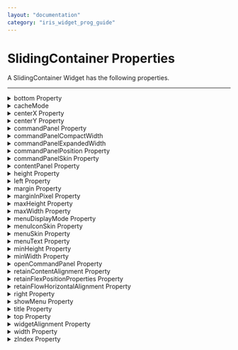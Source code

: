 ```yaml
---
layout: "documentation"
category: "iris_widget_prog_guide"
---
```

                               


SlidingContainer Properties
===========================

A SlidingContainer Widget has the following properties.

* * *


<details close markdown="block"><summary>bottom Property</summary>

* * *

This property determines the bottom edge of the widget and is measured from the bottom bounds of the parent container.

The bottom property determines the position of the bottom edge of the widget’s bounding box. The value may be set using DP (Device Independent Pixels), Percentage, or Pixels. In freeform layout, the distance is measured from the bottom edge of the parent container. In flow-vertical layout, the value is ignored. In flow-horizontal layout, the value is ignored.

The bottom property is used only if the Height property is not provided.

### Syntax
{% highlight VoltMx %}
bottom
{% endhighlight %}

### Type

String

### Read/Write

Read + Write

### Remarks

The property determines the bottom edge of the widget and is measured from the bottom bounds of the parent container.

If the layoutType is set as voltmx.flex.FLOW\_VERTICAL, the bottom property is measured from the top edge of bottom sibling widget. The vertical space between two widgets is measured from bottom of the top sibling widget and the top of the bottom sibling widget.

### Example

{% highlight VoltMx %}
//Sample code to set the bottom property for widgets by using DP, Percentage and Pixels.
frmHome.widgetID.bottom = "50dp";

frmHome.widgetID.bottom = "10%";

frmHome.widgetID.bottom = "10px";
{% endhighlight %}

### Platform Availability

*   Available in the IDE
*   iOS, Android, Windows, SPA , and Desktop Web

* * *

</details>
<details close markdown="block"><summary>cacheMode</summary>

* * *

The property enables or disables the cache underlying the OS UI element when the contentPanel content is changed.

### Syntax
{% highlight VoltMx %}
cacheMode
{% endhighlight %}

### Type

Boolean

### Read/Write

Read only. The property is a constructor value and cannot be modified dynamically.

### Remarks

If the value is **true**, the cache is enabled. The default value is **false**.

### Example

{% highlight VoltMx %}
frmHome.slidingContainer.cacheMode = true;
{% endhighlight %}

### Platform Availability

Windows

* * *

</details>
<details close markdown="block"><summary>centerX Property</summary>

* * *

This property determines the center of a widget measured from the left bounds of the parent container.

The centerX property determines the horizontal center of the widget’s bounding box. The value may be set using DP (Device Independent Pixels), Percentage, or Pixels. In freeform layout, the distance is measured from the left edge of the parent container. In flow-vertical layout, the distance is measured from the left edge of the parent container. In flow-horizontal layout, the distance is measured from the right edge of the previous sibling widget in the hierarchy.

### Syntax
{% highlight VoltMx %}
centerX
{% endhighlight %}

### Type

String

### Read/Write

Read + Write

### Remarks

If the layoutType is set as voltmx.flex.FLOW\_HORIZONTAL, the centerX property is measured from right edge of the left sibling widget.

### Example

{% highlight VoltMx %}
//Sample code to set the centerX property for widgets by using DP, Percentage and Pixels.
frmHome.widgetID.centerX = "50dp";

frmHome.widgetID.centerX = "10%";

frmHome.widgetID.centerX = "10px";
{% endhighlight %}

### Platform Availability

*   Available in the IDE
*   iOS, Android, Windows, SPA, and Desktop Web

* * *

</details>
<details close markdown="block"><summary>centerY Property</summary>

* * *

This property determines the center of a widget measured from the top bounds of the parent container.

The centerY property determines the vertical center of the widget’s bounding box. The value may be set using DP (Device Independent Pixels), Percentage, or Pixels. In freeform layout, the distance is measured from the top edge of the parent container. In flow-horizontal layout, the distance is measured from the top edge of the parent container. In flow-vertical layout, the distance is measured from the bottom edge of the previous sibling widget in the hierarchy.

### Syntax
{% highlight VoltMx %}
centerY
{% endhighlight %}

### Type

String

### Read/Write

Read + Write

### Remarks

If the layoutType is set as voltmx.flex.FLOW\_VERTICAL, the centerY property is measured from bottom edge of the top sibling widget.

### Example

{% highlight VoltMx %}
//Sample code to set the centerY property for widgets by using DP, Percentage and Pixels.
frmHome.widgetID.centerY = "50dp";

frmHome.widgetID.centerY = "10%";

frmHome.widgetID.centerY = "10px";
{% endhighlight %}

### Platform Availability

*   Available in the IDE
*   iOS, Android, Windows, SPA, and Desktop Web

* * *

</details>
<details close markdown="block"><summary>commandPanel Property</summary>

* * *

The property specifies the commandPanel of the SlidingContainer widget. This property gets or sets the box or flex container that controls the navigation in the contentPanel.

### Syntax
{% highlight VoltMx %}
commandPanel
{% endhighlight %}

### Type

Container widget object

### Read/Write

Read + Write.

### Example

{% highlight VoltMx %}
//Sample code to set the commandPanel property of a SlidingContainer widget.
frmSlidingC.mySlidingC.commandPanel = getCommandPanel();

function getCommandPanel() {
 var flexCommandBar = new voltmx.ui.FlexScrollContainer({
  "allowHorizontalBounce": false,
  "allowVerticalBounce": true,
  "bounces": true,
  "clipBounds": true,
  "enableScrolling": true,
  "height": "100%",
  "horizontalScrollIndicator": true,
  "id": "flexCommandBar",
  "isVisible": true,
  "layoutType": voltmx.flex.FLOW_VERTICAL,
  "left": "0dp",
  "pagingEnabled": false,
  "scrollDirection": voltmx.flex.SCROLL_VERTICAL,
  "skin": "slFSbox",
  "top": "0dp",
  "verticalScrollIndicator": true,
  "width": "100%",
  "zIndex": 1
 }, {}, {});
 flexCommandBar.setDefaultUnit(voltmx.flex.DP);
 var Segment02c7ccb3119b647 = new voltmx.ui.SegmentedUI2({
  "autogrowMode": voltmx.flex.AUTOGROW_NONE,
  "data": [{
   "Image085cea286b0f547": "imagedrag.png",
   "Label0cf1dbb34901648": "Home"
  }, {
   "Image085cea286b0f547": "imagedrag.png",
   "Label0cf1dbb34901648": "About Us"
  }, {
   "Image085cea286b0f547": "imagedrag.png",
   "Label0cf1dbb34901648": "Services"
  }, {
   "Image085cea286b0f547": "imagedrag.png",
   "Label0cf1dbb34901648": "Products"
  }],
  "groupCells": false,
  "height": "100%",
  "id": "Segment02c7ccb3119b647",
  "isVisible": true,
  "left": "0dp",
  "needPageIndicator": true,
  "pageOffDotImage": "pageoffdot.png",
  "pageOnDotImage": "pageondot.png",
  "retainSelection": false,
  "rowFocusSkin": "Copyseg0fcdea63e62b44a",
  "rowSkin": "seg2Normal",
  "rowTemplate": FlexContainer0b64a0fc1327444,
  "scrollingEvents": {},
  "sectionHeaderSkin": "sliPhoneSegmentHeader",
  "selectionBehavior": constants.SEGUI_DEFAULT_BEHAVIOR,
  "separatorColor": "64646400",
  "separatorRequired": true,
  "separatorThickness": 1,
  "showScrollbars": false,
  "top": "0dp",
  "viewType": constants.SEGUI_VIEW_TYPE_TABLEVIEW,
  "widgetDataMap": {
   "FlexContainer0b64a0fc1327444": "FlexContainer0b64a0fc1327444",
   "Image085cea286b0f547": "Image085cea286b0f547",
   "Label0cf1dbb34901648": "Label0cf1dbb34901648"
  },
  "width": "150dp",
  "zIndex": 1
 }, {
  "padding": [0, 0, 0, 0],
  "paddingInPixel": false
 }, {});
 Segment02c7ccb3119b647.onRowClick = function(args) {
frmSlidingC.mySlidingC.contentPanel = getContentPanel("Selected Item:"+ args.selectedRowIndex);
 };
 flexCommandBar.add(Segment02c7ccb3119b647);
 return flexCommandBar;
}  

{% endhighlight %}

### Platform Availability

Windows

* * *

</details>
<details close markdown="block"><summary>commandPanelCompactWidth</summary>

* * *

The property specifies the size of the commandPanel when it is closed and the display mode is compact type.

### Syntax
{% highlight VoltMx %}
commandPanelCompactWidth
{% endhighlight %}

### Type

Double

### Read/Write

Read only. The property is a constructor value and cannot be modified dynamically.

### Example

{% highlight VoltMx %}
function getSlidingContainerWidget() {
    var basic = {
        "height": "100%",
        "id": "slidingContainer",
        "isVisible": true,
        "left": "0dp",
        "top": "0dp",
        "width": "100%",
        "zIndex": 1,
        "commandPanel": getCommandPanel(),
        "contentPanel": getContentPanel("Welcome to Sliding Container!!!"),
        **"commandPanelCompactWidth": "100dp"**,
        "commandPanelExpandedWidth": "120dp",
        "commandPanelPosition": "0",
        "menuDisplayMode": 2,
        "showMenu": true
    };
    var advanced = {};
    var psps = {};
    slidingContainer = new voltmx.ui.SlidingContainer(basic, advanced, psps);
    return slidingContainer;
}
{% endhighlight %}

### Platform Availability

Windows

* * *

</details>
<details close markdown="block"><summary>commandPanelExpandedWidth</summary>

* * *

The property specifies the size of the commandPanel when it is open.

### Syntax
{% highlight VoltMx %}
commandPanelExpandedWidth
{% endhighlight %}

### Type

Double

### Read/Write

Read only. The property is a constructor value and cannot be modified dynamically.

### Example

{% highlight VoltMx %}
function getSlidingContainerWidget() {
    var basic = {
        "height": "100%",
        "id": "slidingContainer",
        "isVisible": true,
        "left": "0dp",
        "top": "0dp",
        "width": "100%",
        "zIndex": 1,
        "commandPanel": getCommandPanel(),
        "contentPanel": getContentPanel("Welcome to Sliding Container!!!"),
        "commandPanelCompactWidth": "100dp",
        **"commandPanelExpandedWidth": "120dp"**,
        "commandPanelPosition": "0",
        "menuDisplayMode": 2,
        "showMenu": true
    };
    var advanced = {};
    var psps = {};
    slidingContainer = new voltmx.ui.SlidingContainer(basic, advanced, psps);
    return slidingContainer;
}
{% endhighlight %}

### Platform Availability

Windows

* * *

</details>
<details close markdown="block"><summary>commandPanelPosition Property</summary>

* * *

The property gets or sets the command panel position.

### Syntax
{% highlight VoltMx %}
commandPanelPosition
{% endhighlight %}

### Type

Integer

### Read/Write

Read only. The property is a constructor value and cannot be modified dynamically.

### Remarks

The possible values are:

*   SLIDING\_CONTAINER\_COMMandPANELPOSITION\_LEFT = 0
*   SLIDING\_CONTAINER\_COMMandPANELPOSITION\_RIGHT = 1

The default value is SLIDING\_CONTAINER\_COMMandPANELPOSITION\_LEFT.

### Example

{% highlight VoltMx %}
function getSlidingContainerWidget() {
    var basic = {
        "height": "100%",
        "id": "slidingContainer",
        "isVisible": true,
        "left": "0dp",
        "top": "0dp",
        "width": "100%",
        "zIndex": 1,
        "commandPanel": getCommandPanel(),
        "contentPanel": getContentPanel("Welcome to Sliding Container!!!"),
        "commandPanelCompactWidth": "100dp",
        "commandPanelExpandedWidth": "120dp",
        **"commandPanelPosition": "0"**,
        "menuDisplayMode": 2,
        "showMenu": true
    };
    var advanced = {};
    var psps = {};
    slidingContainer = new voltmx.ui.SlidingContainer(basic, advanced, psps);
    return slidingContainer;
}
{% endhighlight %}

### Platform Availability

Windows

* * *

</details>
<details close markdown="block"><summary>commandPanelSkin Property</summary>

* * *

The property specifies the skin for the commandPanel of the SlidingContainer Widget.

### Syntax
{% highlight VoltMx %}
commandPanelSkin
{% endhighlight %}

### Type

Text

### Read/Write

Read + Write.

### Example

{% highlight VoltMx %}
frmHome.slidingContainer.commandPanelSkin = "SlidingContainerSkin";
{% endhighlight %}

### Platform Availability

Windows

* * *

</details>
<details close markdown="block"><summary>contentPanel Property</summary>

* * *

The property specifies the contentPanel of the SlidingContainer widget. The property gets or sets a box or flex container that has complex content.

### Syntax
{% highlight VoltMx %}
contentPanel
{% endhighlight %}

### Type

Container widget object

### Read/Write

Read + Write.

### Example

{% highlight VoltMx %}
//Sample code to set the contentPanel property of a SlidingContainer widget.
frmSlidingC.mySlidingC.contentPanel=getContentPanel("Welcome to Sliding Container!!!");

function getContentPanel(data) {

 var FlexScrollContainer01b86102e632046 = new voltmx.ui.FlexScrollContainer({
  "allowHorizontalBounce": false,
  "allowVerticalBounce": true,
  "bounces": true,
  "clipBounds": true,
  "enableScrolling": true,
  "height": "100%",
  "horizontalScrollIndicator": true,
  "id": "FlexScrollContainer01b86102e632046",
  "isVisible": true,
  "layoutType": voltmx.flex.FREE_FORM,
  "left": "0dp",
  "pagingEnabled": false,
  "scrollDirection": voltmx.flex.SCROLL_VERTICAL,
  "skin": "slFSbox",
  "top": "0dp",
  "verticalScrollIndicator": true,
  "width": "100%",
  "zIndex": 1
 }, {}, {});
 FlexScrollContainer01b86102e632046.setDefaultUnit(voltmx.flex.DP);
 var Label08300df04e5394e = new voltmx.ui.Label({
  "id": "Label08300df04e5394e",
  "isVisible": true,
  "left": "0dp",
  "skin": "slLabel",
  "text": "" + data,
  "top": "0dp",
  "width": voltmx.flex.USE_PREFFERED_SIZE,
  "zIndex": 1
 }, {
  "contentAlignment": constants.CONTENT_ALIGN_MIDDLE_LEFT,
  "padding": [0, 0, 0, 0],
  "paddingInPixel": false
 }, {});
 FlexScrollContainer01b86102e632046.add(Label08300df04e5394e);
 return FlexScrollContainer01b86102e632046;
}  

{% endhighlight %}

### Platform Availability

Windows

* * *

</details>
<details close markdown="block"><summary>height Property</summary>

* * *

It determines the height of the widget and measured along the y-axis.

The height property determines the height of the widget’s bounding box. The value may be set using DP (Device Independent Pixels), Percentage, or Pixels. For supported widgets, the height may be derived from either the widget or container’s contents by setting the height to “preferred”.

### Syntax
{% highlight VoltMx %}
height
{% endhighlight %}

### Type

Number, String, and Constant

### Read/Write

Read + Write

### Remarks

Following are the available measurement options:

*   %: Specifies the values in percentage relative to the parent dimensions.
*   px: Specifies the values in terms of device hardware pixels.
*   dp: Specifies the values in terms of device independent pixels.
*   default: Specifies the default value of the widget.
*   voltmx.flex.USE\_PREFERED\_SIZE: When this option is specified, the layout uses preferred height of the widget as height and preferred size of the widget is determined by the widget and may varies between platforms.

### Example

{% highlight VoltMx %}
/*Sample code to set the height property for a SlidingContainer widget by using DP, Percentage and Pixels.*/
frmSlidingC.mySlidingC.height="50dp";

frmSlidingC.mySlidingC.height="10%";

frmSlidingC.mySlidingC.height="10px";

{% endhighlight %}

### Platform Availability

*   Windows10

* * *

</details>
<details close markdown="block"><summary>left Property</summary>

* * *

This property determines the lower left corner edge of the widget and is measured from the left bounds of the parent container.

The left property determines the position of the left edge of the widget’s bounding box. The value may be set using DP (Device Independent Pixels), Percentage, or Pixels. In freeform layout, the distance is measured from the left edge of the parent container. In flow-vertical layout, the distance is measured from the left edge of the parent container. In flow-horizontal layout, the distance is measured from the right edge of the previous sibling widget in the hierarchy.

### Syntax
{% highlight VoltMx %}
left
{% endhighlight %}

### Type

String

### Read/Write

Read + Write

### Remarks

If the layoutType is set as voltmx.flex.FLOW\_HORIZONTAL, the left property is measured from right edge of the left sibling widget.

### Example

{% highlight VoltMx %}
//Sample code to set the left property for widgets by using DP, Percentage and Pixels.
frmHome.widgetID.left = "50dp";

frmHome.widgetID.left = "10%";

frmHome.widgetID.left = "10px";
{% endhighlight %}

### Platform Availability

*   Available in the IDE
*   iOS, Android, Windows, SPA, and Desktop Web

* * *

</details>
<details close markdown="block"><summary>margin Property</summary>

* * *

This property specifies the space around a widget. You can use this option to define the left, top, right, and bottom distance between the widget and the next element.

### Syntax
{% highlight VoltMx %}
margin
{% endhighlight %}

### Type

Array of numbers

### Read/Write

Read + Write

### Remarks

The property is applicable only if the widget is in a flex container.

To define the margin values for a platform, click the Click to Edit button against the property to open the _Margin_ screen. Select the checkbox of the platform for which you want to define the margins, and enter the top, left, right, and bottom margin values.

If you want to use the margin values across other platforms, you can click the _Apply To_ button and select the platforms on which you want the margin values to be applied.

The following image illustrates a widget with a defined margin:

![](Resources/Images/Margin.png)

### Platform Availability

Windows

* * *

</details>
<details close markdown="block"><summary>marginInPixel Property</summary>

* * *

The property specifies whether the margin is applied in percentage or in pixels.

## Syntax
{% highlight VoltMx %}
marginInPixel
{% endhighlight %}

### Type

Boolean

### Read/Write

Read + Write

### Remarks

If the value is _true_, the margins are applied in pixels. If the value is _false_, the margins are applied as in the [margin](#margin) property. The default value is _false_The property is applicable only if the widget is in a flex container.

### Platform Availability

Windows

* * *

</details>
<details close markdown="block"><summary>maxHeight Property</summary>

* * *

This property specifies the maximum height of the widget and is applicable only when the height property is not specified.

The maxHeight property determines the maximum height of the widget’s bounding box. The value may be set using DP (Device Independent Pixels), Percentage, or Pixels. The maxHeight value overrides the preferred, or “autogrow” height, if the maxHeight is less than the derived content height of the widget.

### Syntax
{% highlight VoltMx %}
maxHeight
{% endhighlight %}

### Type

Number

### Read/Write

Read + Write

### Example

{% highlight VoltMx %}
//Sample code to set the maxHeight property for widgets by using DP, Percentage and Pixels.
frmHome.widgetID.maxHeight = "50dp";

frmHome.widgetID.maxHeight = "10%";

frmHome.widgetID.maxHeight = "10px";
{% endhighlight %}

### Platform Availability

*   Available in the IDE
*   iOS, Android, Windows, SPA, and Desktop Web

* * *

</details>
<details close markdown="block"><summary>maxWidth Property</summary>

* * *

This property specifies the maximum width of the widget and is applicable only when the width property is not specified.

The Width property determines the maximum width of the widget’s bounding box. The value may be set using DP (Device Independent Pixels), Percentage, or Pixels. The maxWidth value overrides the preferred, or “autogrow” width, if the maxWidth is less than the derived content width of the widget.

### Syntax
{% highlight VoltMx %}
maxWidth
{% endhighlight %}

### Type

Number

### Read/Write

Read + Write

### Example

{% highlight VoltMx %}
//Sample code to set the maxWidth property for widgets by using DP, Percentage and Pixels.
frmHome.widgetID.maxWidth = "50dp";

frmHome.widgetID.maxWidth = "10%";

frmHome.widgetID.maxWidth = "10px";
{% endhighlight %}

### Platform Availability

*   Available in the IDE
*   iOS, Android, Windows, SPA, and Desktop Web

* * *

</details>
<details close markdown="block"><summary>menuDisplayMode Property</summary>

* * *

The property gets or sets the display mode of the menu.

### Syntax
{% highlight VoltMx %}
menuDisplayMode
{% endhighlight %}

### Type

Integer

### Read/Write

Read only. The property is a constructor value and cannot be modified dynamically.

### Remarks

The possible values for the property are:

*   SLIDING\_CONTAINER\_DisplayMode\_Overlay = 0;
*   SLIDING\_CONTAINER\_DisplayMode\_Inline = 1;
*   SLIDING\_CONTAINER\_DisplayMode\_CompactOverlay = 2;
*   SLIDING\_CONTAINER\_DisplayMode\_CompactInline = 3;

The default menu display mode is SLIDING\_CONTAINER\_DisplayMode\_CompactOverlay.

### Example

{% highlight VoltMx %}
function getSlidingContainerWidget() {
    var basic = {
        "height": "100%",
        "id": "slidingContainer",
        "isVisible": true,
        "left": "0dp",
        "top": "0dp",
        "width": "100%",
        "zIndex": 1,
        "commandPanel": getCommandPanel(),
        "contentPanel": getContentPanel("Welcome to Sliding Container!!!"),
        "commandPanelCompactWidth": "100dp",
        "commandPanelExpandedWidth": "120dp",
        "commandPanelPosition": "0",
        **"menuDisplayMode": 2**,
        "showMenu": true
    };
    var advanced = {};
    var psps = {};
    slidingContainer = new voltmx.ui.SlidingContainer(basic, advanced, psps);
    return slidingContainer;
}
{% endhighlight %}

### Platform Availability

Windows

* * *

</details>
<details close markdown="block"><summary>menuIconSkin Property</summary>

* * *

The property specifies the font skins of the menuIcon. This property creates symbols by setting the text of the menuText property.

### Syntax
{% highlight VoltMx %}
menuIconSkin
{% endhighlight %}

### Type

String

### Read/Write

Read + Write.

### Example

{% highlight VoltMx %}
frmHome.slidingContainer.menuIconSkin = "MenuIconSkin";
{% endhighlight %}

### Platform Availability

Windows

* * *

</details>
<details close markdown="block"><summary>menuSkin Property</summary>

* * *

This property specifies the skin of the menu bar for the default hamburger menu.

### Syntax
{% highlight VoltMx %}
menuSkin
{% endhighlight %}

### Type

String

### Read/Write

Read + Write.

### Example

{% highlight VoltMx %}
frmHome.slidingContainer.menuSkin = "MenuSkin";
{% endhighlight %}

### Platform Availability

Windows

* * *

</details>
<details close markdown="block"><summary>menuText Property</summary>

* * *

The property gets or sets the default menu icon text.

### Syntax
{% highlight VoltMx %}
menuText
{% endhighlight %}

### Type

String

### Read/Write

Read + Write.

### Example

{% highlight VoltMx %}
frmHome.slidingContainer.menuText = "Its the Menu Text";
{% endhighlight %}

### Platform Availability

Windows

* * *

</details>
<details close markdown="block"><summary>minHeight Property</summary>

* * *

This property specifies the minimum height of the widget and is applicable only when the height property is not specified.

The minHeight property determines the minimum height of the widget’s bounding box. The value may be set using DP (Device Independent Pixels), Percentage, or Pixels. The minHeight value overrides the preferred, or “autogrow” height, if the minHeight is larger than the derived content height of the widget.

### Syntax
{% highlight VoltMx %}
minHeight
{% endhighlight %}

### Type

Number

### Read/Write

Read + Write

### Example

{% highlight VoltMx %}
//Sample code to set the minHeight property for widgets by using DP, Percentage and Pixels.
frmHome.widgetID.minHeight = "50dp";

frmHome.widgetID.minHeight = "10%";

frmHome.widgetID.minHeight = "10px";
{% endhighlight %}

### Platform Availability

*   Available in the IDE
*   iOS, Android, Windows, SPA, and Desktop Web

* * *

</details>
<details close markdown="block"><summary>minWidth Property</summary>

* * *

This property specifies the minimum width of the widget and is applicable only when the width property is not specified.

The minWidth property determines the minimum width of the widget’s bounding box. The value may be set using DP (Device Independent Pixels), Percentage, or Pixels. The minWidth value overrides the preferred, or “autogrow” width, if the minWidth is larger than the derived content width of the widget.

### Syntax
{% highlight VoltMx %}
minWidth
{% endhighlight %}

### Type

Number

### Read/Write

Read only

### Example

{% highlight VoltMx %}
//Sample code to set the minWidth property for widgets by using DP, Percentage and Pixels.
frmHome.widgetID.minWidth = "50dp";

frmHome.widgetID.minWidth = "10%";

frmHome.widgetID.minWidth = "10px";
{% endhighlight %}

### Platform Availability

*   Available in the IDE
*   iOS, Android, Windows, SPA, and Desktop Web

* * *

</details>
<details close markdown="block"><summary>openCommandPanel Property</summary>

* * *

The property opens or closes the command panel.

### Syntax
{% highlight VoltMx %}
openCommandPanel
{% endhighlight %}

### Type

Boolean

### Read/Write

Read + Write.

### Example

{% highlight VoltMx %}
frmHome.slidingContainer.openCommandPanel = true;
{% endhighlight %}

### Platform Availability

Windows

* * *

</details>
<details close markdown="block"><summary>retainContentAlignment Property</summary>

* * *

This property is used to retain the content alignment property value, as it was defined.

> **_Note:_** Locale-level configurations take priority when invalid values are given to this property, or if it is not defined.

The mirroring widget layout properties should be defined as follows.

{% highlight VoltMx %}
function getIsFlexPositionalShouldMirror(widgetRetainFlexPositionPropertiesValue) {
    return (isI18nLayoutConfigEnabled &&
    localeLayoutConfig[defaultLocale]
    ["mirrorFlexPositionalProperties"] == true &&
    !widgetRetainFlexPositionPropertiesValue);
}
{% endhighlight %}

The following table illustrates how widgets consider Local flag and Widget flag values.

  
| Properties | Local Flag Value | Widget Flag Value | Action |
| --- | --- | --- | --- |
| Mirror/retain FlexPositionProperties | true | true | Use the designed layout from widget for all locales. Widget layout overrides everything else. |
| Mirror/retain FlexPositionProperties | true | false | Use Mirror FlexPositionProperties since locale-level Mirror is true. |
| Mirror/retain FlexPositionProperties | true | not specified | Use Mirror FlexPositionProperties since locale-level Mirror is true. |
| Mirror/retain FlexPositionProperties | false | true | Use the designed layout from widget for all locales. Widget layout overrides everything else. |
| Mirror/retain FlexPositionProperties | false | false | Use the Design/Model-specific default layout. |
| Mirror/retain FlexPositionProperties | false | not specified | Use the Design/Model-specific default layout. |
| Mirror/retain FlexPositionProperties | not specified | true | Use the designed layout from widget for all locales. Widget layout overrides everything else. |
| Mirror/retain FlexPositionProperties | not specified | false | Use the Design/Model-specific default layout. |
| Mirror/retain FlexPositionProperties | not specified | not specified | Use the Design/Model-specific default layout. |

### Syntax
{% highlight VoltMx %}
retainContentAlignment
{% endhighlight %}

### Type

Boolean

### Read/Write

No (only during widget-construction time)

### Example

{% highlight VoltMx %}
//This is a generic property that is applicable for various widgets.
//Here, we have shown how to use the retainContentAlignment property for Button widget.
/*You need to make a corresponding use of the 
retainContentAlignment property for other applicable widgets.*/
var btn = new voltmx.ui.Button({
    "focusSkin": "defBtnFocus",
    "height": "50dp",
    "id": "myButton",
    "isVisible": true,
    "left": "0dp",
    "skin": "defBtnNormal",
    "text": "text always from top left",
    "top": "0dp",
    "width": "260dp",
    "zIndex": 1
}, {
    "contentAlignment": constants.CONTENT_ALIGN_TOP_LEFT,
    "displayText": true,
    "padding": [0, 0, 0, 0],
    "paddingInPixel": false,
    "retainFlexPositionProperties": false,
    "retainContentAlignment": true
}, {});
{% endhighlight %}

### Platform Availability

*   Available in IDE
*   Windows, iOS, Android, and SPA

* * *

</details>
<details close markdown="block"><summary>retainFlexPositionProperties Property</summary>

* * *

This property is used to retain flex positional property values as they were defined. The flex positional properties are left, right, and padding.

> **_Note:_** Locale-level configurations take priority when invalid values are given to this property, or if it is not defined.

The mirroring widget layout properties should be defined as follows.

{% highlight VoltMx %}
function getIsFlexPositionalShouldMirror(widgetRetainFlexPositionPropertiesValue) {
    return (isI18nLayoutConfigEnabled &&
    localeLayoutConfig[defaultLocale]
    ["mirrorFlexPositionalProperties"] == true &&
    !widgetRetainFlexPositionPropertiesValue);
}
{% endhighlight %}

The following table illustrates how widgets consider Local flag and Widget flag values.

  
| Properties | Local Flag Value | Widget Flag Value | Action |
| --- | --- | --- | --- |
| Mirror/retain FlexPositionProperties | true | true | Use the designed layout from widget for all locales. Widget layout overrides everything else. |
| Mirror/retain FlexPositionProperties | true | false | Use Mirror FlexPositionProperties since locale-level Mirror is true. |
| Mirror/retain FlexPositionProperties | true | not specified | Use Mirror FlexPositionProperties since locale-level Mirror is true. |
| Mirror/retain FlexPositionProperties | false | true | Use the designed layout from widget for all locales. Widget layout overrides everything else. |
| Mirror/retain FlexPositionProperties | false | false | Use the Design/Model-specific default layout. |
| Mirror/retain FlexPositionProperties | false | not specified | Use the Design/Model-specific default layout. |
| Mirror/retain FlexPositionProperties | not specified | true | Use the designed layout from widget for all locales. Widget layout overrides everything else. |
| Mirror/retain FlexPositionProperties | not specified | false | Use the Design/Model-specific default layout. |
| Mirror/retain FlexPositionProperties | not specified | not specified | Use the Design/Model-specific default layout. |

### Syntax
{% highlight VoltMx %}
retainFlexPositionProperties
{% endhighlight %}

### Type

Boolean

### Read/Write

No (only during widget-construction time)

### Example

{% highlight VoltMx %}
//This is a generic property that is applicable for various widgets.
//Here, we have shown how to use the retainFlexPositionProperties property for Button widget.
/*You need to make a corresponding use of the 
retainFlexPositionProperties property for other applicable widgets.*/
var btn = new voltmx.ui.Button({
    "focusSkin": "defBtnFocus",
    "height": "50dp",
    "id": "myButton",
    "isVisible": true,
    "left": "0dp",
    "skin": "defBtnNormal",
    "text": "always left",
    "top": "0dp",
    "width": "260dp",
    "zIndex": 1
}, {
    "contentAlignment": constants.CONTENT_ALIGN_CENTER,
    "displayText": true,
    "padding": [0, 0, 0, 0],
    "paddingInPixel": false,
    "retainFlexPositionProperties": true,
    "retainContentAlignment": false
}, {});
{% endhighlight %}

### Platform Availability

*   Available in IDE
*   Windows, iOS, Android, and SPA

* * *

</details>
<details close markdown="block"><summary>retainFlowHorizontalAlignment Property</summary>

* * *

This property is used to convert Flow Horizontal Left to Flow Horizontal Right.

> **_Note:_** Locale-level configurations take priority when invalid values are given to this property, or if it is not defined.

The mirroring widget layout properties should be defined as follows.

{% highlight VoltMx %}
function getIsFlexPositionalShouldMirror(widgetRetainFlexPositionPropertiesValue) {
    return (isI18nLayoutConfigEnabled &&
    localeLayoutConfig[defaultLocale]
    ["mirrorFlexPositionalProperties"] == true &&
    !widgetRetainFlexPositionPropertiesValue);
}
{% endhighlight %}

The following table illustrates how widgets consider Local flag and Widget flag values.

  
| Properties | Local Flag Value | Widget Flag Value | Action |
| --- | --- | --- | --- |
| Mirror/retain FlexPositionProperties | true | true | Use the designed layout from widget for all locales. Widget layout overrides everything else. |
| Mirror/retain FlexPositionProperties | true | false | Use Mirror FlexPositionProperties since locale-level Mirror is true. |
| Mirror/retain FlexPositionProperties | true | not specified | Use Mirror FlexPositionProperties since locale-level Mirror is true. |
| Mirror/retain FlexPositionProperties | false | true | Use the designed layout from widget for all locales. Widget layout overrides everything else. |
| Mirror/retain FlexPositionProperties | false | false | Use the Design/Model-specific default layout. |
| Mirror/retain FlexPositionProperties | false | not specified | Use the Design/Model-specific default layout. |
| Mirror/retain FlexPositionProperties | not specified | true | Use the designed layout from widget for all locales. Widget layout overrides everything else. |
| Mirror/retain FlexPositionProperties | not specified | false | Use the Design/Model-specific default layout. |
| Mirror/retain FlexPositionProperties | not specified | not specified | Use the Design/Model-specific default layout. |

### Syntax
{% highlight VoltMx %}
retainFlowHorizontalAlignment
{% endhighlight %}

### Type

Boolean

### Read/Write

No (only during widget-construction time)

### Example

{% highlight VoltMx %}
//This is a generic property that is applicable for various widgets.
//Here, we have shown how to use the retainFlowHorizontalAlignment property for Button widget.
/*You need to make a corresponding use of the 
retainFlowHorizontalAlignment property for other applicable widgets. */
var btn = new voltmx.ui.Button({
 "focusSkin": "defBtnFocus",
 "height": "50dp",
 "id": "myButton",
 "isVisible": true,
 "left": "0dp",
 "skin": "defBtnNormal",
 "text": "always left",
 "top": "0dp",
 "width": "260dp",
 "zIndex": 1
}, {
 "contentAlignment": constants.CONTENT_ALIGN_CENTER,
 "displayText": true,
 "padding": [0, 0, 0, 0],
 "paddingInPixel": false,
 "retainFlexPositionProperties": true,
 "retainContentAlignment": false,
 "retainFlowHorizontalAlignment ": false
}, {});
{% endhighlight %}

## Platform Availability

*   Available in IDE
*   Windows, iOS, Android, and SPA

* * *

</details>
<details close markdown="block"><summary>right Property</summary>

* * *

This property determines the lower right corner of the widget and is measured from the right bounds of the parent container.

The right property determines the position of the right edge of the widget’s bounding box. The value may be set using DP (Device Independent Pixels), Percentage, or Pixels. In freeform layout, the distance is measured from the left edge of the parent container. In flow-vertical layout, value is ignored. In flow-horizontal layout, the value is ignored.

The right property is used only if the width property is not provided.

### Syntax
{% highlight VoltMx %}
right
{% endhighlight %}

### Type

String

### Read/Write

Read + Write

### Remarks

If the layoutType is set as voltmx.flex.FLOW\_HORIZONTAL, the right property is measured from left edge of the right sibling widget. The horizontal space between two widgets is measured from right of the left sibling widget and left of the right sibling widget.

### Example

{% highlight VoltMx %}
//Sample code to set the right property for widgets by using DP, Percentage and Pixels.
frmHome.widgetID.right = "50dp";

frmHome.widgetID.right = "10%";

frmHome.widgetID.right = "10px";
{% endhighlight %}

### Platform Availability

*   Available in the IDE
*   iOS, Android, Windows, SPA, and Desktop Web

* * *

</details>
<details close markdown="block"><summary>showMenu Property</summary>

* * *

The property enables or disables the default hamburger menu.

### Syntax
{% highlight VoltMx %}
showMenu
{% endhighlight %}

### Type

Boolean

### Read/Write

Read only. The property is a constructor value and cannot be modified dynamically.

### Example

{% highlight VoltMx %}
function getSlidingContainerWidget() {
    var basic = {
        "height": "100%",
        "id": "slidingContainer",
        "isVisible": true,
        "left": "0dp",
        "top": "0dp",
        "width": "100%",
        "zIndex": 1,
        "commandPanel": getCommandPanel(),
        "contentPanel": getContentPanel("Welcome to Sliding Container!!!"),
        "commandPanelCompactWidth": "100dp",
        "commandPanelExpandedWidth": "120dp",
        "commandPanelPosition": "0",
        "menuDisplayMode": 2,
        **"showMenu": true**
    };
    var advanced = {};
    var psps = {};
    slidingContainer = new voltmx.ui.SlidingContainer(basic, advanced, psps);
    return slidingContainer;
}
{% endhighlight %}

### Platform Availability

Windows

* * *

</details>
<details close markdown="block"><summary>title Property</summary>

* * *

The property gets or sets the default menu title.

### Syntax
{% highlight VoltMx %}
title
{% endhighlight %}

### Type

String

### Read/Write

Read + Write.

### Example

{% highlight VoltMx %}
frmHome.slidingContainer.title = "TITLE PROPERTY";
{% endhighlight %}

### Platform Availability

Windows

* * *

</details>
<details close markdown="block"><summary>top Property</summary>

* * *

This property determines the top edge of the widget and measured from the top bounds of the parent container.

The top property determines the position of the top edge of the widget’s bounding box. The value may be set using DP (Device Independent Pixels), Percentage, or Pixels. In freeform layout, the distance is measured from the top edge of the parent container. In flow-vertical layout, the distance is measured from the bottom edge of the previous sibling widget in the hierarchy. In flow-horizontal layout, the distance is measured from the left edge of the parent container.

### Syntax
{% highlight VoltMx %}
top
{% endhighlight %}

### Type

String

### Read/Write

Read + Write

### Remarks

If the layoutType is set as voltmx.flex.FLOW\_VERTICAL, the top property is measured from the bottom edge of the top sibling widget. The vertical space between two widgets is measured from bottom of the top sibling widget and top of the bottom sibling widget.

### Example

{% highlight VoltMx %}
//Sample code to set the top property for widgets by using DP, Percentage and Pixels.
frmHome.widgetID.top = "50dp";

frmHome.widgetID.top = "10%";

frmHome.widgetID.top = "10px";
{% endhighlight %}

### Platform Availability

*   Available in the IDE
*   iOS, Android, Windows, SPA, and Desktop Web

* * *

</details>
<details close markdown="block"><summary>widgetAlignment Property</summary>

* * *

Indicates how a widget is to be anchored with respect to its parent. Each of these below options have a horizontal alignment attribute and a vertical alignment attribute. For example, WIDGET\_ALIGN\_TOP\_LEFT specifies the vertical alignment as TOP and horizontal alignment as LEFT.

### Syntax
{% highlight VoltMx %}
widgetAlignment
{% endhighlight %}

### Type

Number

### Read/Write

No

### Remarks

Horizontal alignment attributes are only applicable if [hExpand](#hExpand) is _false_. Similarly vertical alignment attributes are only applicable if [vExpand](#vExpand) is _false_.

Default: WIDGET\_ALIGN\_CENTER

The available options are:

*   WIDGET\_ALIGN\_TOP\_LEFT
*   WIDGET\_ALIGN\_TOP\_CENTER
*   WIDGET\_ALIGN\_TOP\_RIGHT
*   WIDGET\_ALIGN\_MIDDLE\_LEFT
*   WIDGET\_ALIGN\_CENTER
*   WIDGET\_ALIGN\_MIDDLE\_RIGHT
*   WIDGET\_ALIGN\_BOTTOM\_LEFT
*   WIDGET\_ALIGN\_BOTTOM\_CENTER
*   WIDGET\_ALIGN\_BOTTOM\_RIGHT

### Example

{% highlight VoltMx %}
//This is a generic property that is applicable for various widgets.
//Here, we have shown how to use the widgetAlignment property for Phone widget.
/*You need to make a corresponding use of the 
widgetAlignment property for other applicable widgets.*/
  
frmPhone.myPhone.widgetAlignment=constants.WIDGET_ALIGN_CENTER;
{% endhighlight %}

### Platform Availability

Available in the IDE

Available on all platforms except on Desktop Web platform.

* * *

</details>
<details close markdown="block"><summary>width Property</summary>

* * *

This property determines the width of the widget and is measured along the x-axis.

The width property determines the width of the widget’s bounding box. The value may be set using DP (Device Independent Pixels), Percentage, or Pixels. For supported widgets, the width may be derived from either the widget or container’s contents by setting the width to “preferred”.

### Syntax
{% highlight VoltMx %}
width
{% endhighlight %}

### Type

Number, String, and Constant

### Read/Write

Read + Write

### Remarks

Following are the options that can be used as units of width:

*   %: Specifies the values in percentage relative to the parent dimensions.
*   px: Specifies the values in terms of device hardware pixels.
*   dp: Specifies the values in terms of device independent pixels.
*   default: Specifies the default value of the widget.
*   voltmx.flex.USE\_PREFERED\_SIZE: When this option is specified, the layout uses preferred width of the widget as width and preferred size of the widget is determined by the widget and may varies between platforms.

### Example

{% highlight VoltMx %}
//Sample code to set the width property for widgets by using DP, Percentage and Pixels.
frmHome.widgetID.width = "50dp";

frmHome.widgetID.width = "10%";

frmHome.widgetID.width = "10px";
{% endhighlight %}

### Platform Availability

*   Available in the IDE
*   iOS, Android, Windows, SPA, and Desktop Web

* * *

</details>
<details close markdown="block"><summary>zIndex Property</summary>

* * *

This property specifies the stack order of a widget. A widget with a higher zIndex is always in front of a widget with a lower zIndex.

The zIndex property is used to set the stack, or layer order of a widget. Widgets with higher values will appear “over”, or “on top of” widgets with lower values. Widgets layered over other widgets will override any interaction events tied to widgets beneath. Modifying the zIndex does not modify the order of the widgets in the Volt MX Iris hierarchy, inside of a flexContainer or form. The zIndex property accepts only positive values.

### Syntax
{% highlight VoltMx %}
zIndex
{% endhighlight %}

### Type

Number

### Read/Write

Read + Write

### Remarks

The default value for this property is 1.

> **_Note:_** Modifying the zIndex does not modify the order of the widgets inside the FlexContainer. If zIndex is same for group of overlapping widgets then widget order decides the order of overlapping. The last added widget is displayed on top.

From Volt MX Iris V9 SP2 FP7, developers can configure the Z Index value for a Responsive Web app as **Auto** or **Custom**. When the selected Z Index value is **Auto**, the default Z Index value of 1 is applied. When the selected Z Index value is **Custom**, developers can specify a desired numeric value.

Prior to the V9 SP2 FP7 release, the default value for the Z Index was **1**. When developers imported any third-party libraries with the Z index set as **Auto**, content overflow was disabled as the value of Auto is less than 1.

> **_Note:_** The Z Index value Auto is supported only when the Enable JS Library mode is configured as unchecked.

For existing components, the value of the Z Index is configured as **1** for the Native channel. For the Responsive Web channel, the Z Index will be set as **Custom** with **1** as the value.

For new components, the value of the Z Index is configured as **1** for the Native channel. For the Responsive Web channel, the Z Index will be set as **Auto** or **1** based on the project level settings.

> **_Note:_** If ModalContainer property is set to true in any of the FlexContainer widget, the Z Index value of that container and all of its parent containers should be set to **Custom**.

**voltmx.flex.ZINDEX\_AUTO** : Constant to configure the Z Index value as **auto** programmatically.

{% highlight VoltMx %}
//Sample code to set the ZIndex value to Auto  
 var flx = new voltmx.ui.FlexContainer({ 
  "id": "flx"
  "zIndex": voltmx.flex.ZINDEX_AUTO
});

{% endhighlight %}
{% highlight VoltMx %}
//Sample code to set the ZIndex value to Auto
flx.zIndex = voltmx.flex.ZINDEX\_AUTO;

{% endhighlight %}

### Example

{% highlight VoltMx %}
//Sample code to set the zIndex property for widgets.  
frmHome.widgetID.zIndex = 300;
{% endhighlight %}

### Platform Availability

*   Available in the IDE
*   iOS, Android, Windows, SPA, and Desktop Web

* * *

